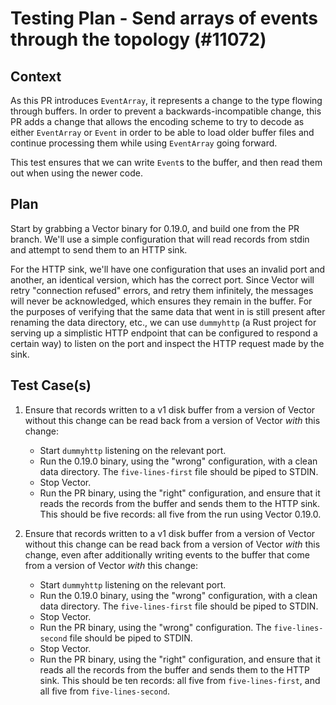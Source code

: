 # Testing Plan - Send arrays of events through the topology (#11072)

## Context

As this PR introduces `EventArray`, it represents a change to the type flowing through buffers. In
order to prevent a backwards-incompatible change, this PR adds a change that allows the encoding
scheme to try to decode as either `EventArray` or `Event` in order to be able to load older buffer
files and continue processing them while using `EventArray` going forward.

This test ensures that we can write `Event`s to the buffer, and then read them out when using the
newer code.

## Plan

Start by grabbing a Vector binary for 0.19.0, and build one from the PR branch. We'll use a simple
configuration that will read records from stdin and attempt to send them to an HTTP sink.

For the HTTP sink, we'll have one configuration that uses an invalid port and another, an identical
version, which has the correct port. Since Vector will retry "connection refused" errors, and retry
them infinitely, the messages will never be acknowledged, which ensures they remain in the buffer.
For the purposes of verifying that the same data that went in is still present after renaming the
data directory, etc., we can use `dummyhttp` (a Rust project for serving up a simplistic HTTP
endpoint that can be configured to respond a certain way) to listen on the port and inspect the HTTP
request made by the sink.

## Test Case(s)

1. Ensure that records written to a v1 disk buffer from a version of Vector without this change can
   be read back from a version of Vector _with_ this change:
   - Start `dummyhttp` listening on the relevant port.
   - Run the 0.19.0 binary, using the "wrong" configuration, with a clean data directory. The
     `five-lines-first` file should be piped to STDIN.
   - Stop Vector.
   - Run the PR binary, using the "right" configuration, and ensure that it reads the records from
     the buffer and sends them to the HTTP sink. This should be five records: all five from the run
     using Vector 0.19.0.

2. Ensure that records written to a v1 disk buffer from a version of Vector without this change can
   be read back from a version of Vector _with_ this change, even after additionally writing events
   to the buffer that come from a version of Vector _with_ this change:
   - Start `dummyhttp` listening on the relevant port.
   - Run the 0.19.0 binary, using the "wrong" configuration, with a clean data directory. The
     `five-lines-first` file should be piped to STDIN.
   - Stop Vector.
   - Run the PR binary, using the "wrong" configuration. The `five-lines-second` file should be
     piped to STDIN.
   - Stop Vector.
   - Run the PR binary, using the "right" configuration, and ensure that it reads all the records
     from the buffer and sends them to the HTTP sink. This should be ten records: all five from
     `five-lines-first`, and all five from `five-lines-second`.
